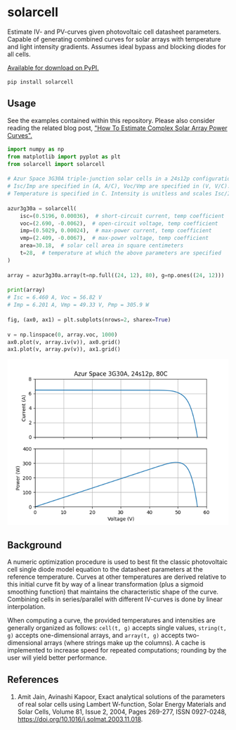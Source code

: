 # solarcell
Estimate IV- and PV-curves given photovoltaic cell datasheet parameters. Capable of generating combined curves for solar arrays with temperature and light intensity gradients. Assumes ideal bypass and blocking diodes for all cells.

[Available for download on PyPI.](https://pypi.org/project/solarcell/)

`pip install solarcell`

## Usage

See the examples contained within this repository. Please also consider reading the related blog post, ["How To Estimate Complex Solar Array Power Curves".](https://www.osborneee.com/solarcell/)

```python
import numpy as np
from matplotlib import pyplot as plt
from solarcell import solarcell

# Azur Space 3G30A triple-junction solar cells in a 24s12p configuration.
# Isc/Imp are specified in (A, A/C), Voc/Vmp are specified in (V, V/C).
# Temperature is specified in C. Intensity is unitless and scales Isc/Imp.

azur3g30a = solarcell(
    isc=(0.5196, 0.00036),  # short-circuit current, temp coefficient
    voc=(2.690, -0.0062),  # open-circuit voltage, temp coefficient
    imp=(0.5029, 0.00024),  # max-power current, temp coefficient
    vmp=(2.409, -0.0067),  # max-power voltage, temp coefficient
    area=30.18,  # solar cell area in square centimeters
    t=28,  # temperature at which the above parameters are specified
)

array = azur3g30a.array(t=np.full((24, 12), 80), g=np.ones((24, 12)))

print(array)
# Isc = 6.460 A, Voc = 56.82 V
# Imp = 6.201 A, Vmp = 49.33 V, Pmp = 305.9 W

fig, (ax0, ax1) = plt.subplots(nrows=2, sharex=True)

v = np.linspace(0, array.voc, 1000)
ax0.plot(v, array.iv(v)), ax0.grid()
ax1.plot(v, array.pv(v)), ax1.grid()
```

![solarcell example](https://raw.githubusercontent.com/amosborne/solarcell/main/examples/readme.png)

## Background

A numeric optimization procedure is used to best fit the classic photovoltaic cell single diode model equation to the datasheet parameters at the reference temperature. Curves at other temperatures are derived relative to this initial curve fit by way of a linear transformation (plus a sigmoid smoothing function) that maintains the characteristic shape of the curve. Combining cells in series/parallel with different IV-curves is done by linear interpolation.

When computing a curve, the provided temperatures and intensities are generally organized as follows: `cell(t, g)` accepts single values, `string(t, g)` accepts one-dimensional arrays, and `array(t, g)` accepts two-dimensional arrays (where strings make up the columns). A cache is implemented to increase speed for repeated computations; rounding by the user will yield better performance.

## References

1. Amit Jain, Avinashi Kapoor, Exact analytical solutions of the parameters of real solar cells using Lambert W-function, Solar Energy Materials and Solar Cells, Volume 81, Issue 2, 2004, Pages 269-277, ISSN 0927-0248, https://doi.org/10.1016/j.solmat.2003.11.018.
